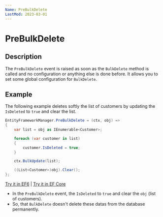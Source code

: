 ```yaml
---
Name: PreBulkDelete
LastMod: 2023-03-01
---
```


# PreBulkDelete

## Description

The `PreBulkDelete` event is raised as soon as the `BulkDelete` method is called and no configuration or anything else is done before. It allows you to set some global configuration for `BulkDelete`. 

## Example

The following example deletes softly the list of customers by updating the `IsDeleted` to `true` and clear the list.

```csharp
EntityFrameworkManager.PreBulkDelete = (ctx, obj) => 
{
    var list = obj as IEnumerable<Customer>;

    foreach (var customer in list)
    {
        customer.IsDeleted = true;
    }

    ctx.BulkUpdate(list);

    ((List<Customer>)obj).Clear();
};
```

[Try it in EF6](https://dotnetfiddle.net/9ExoFg) | [Try it in EF Core](https://dotnetfiddle.net/S1X9u1)

 - In the `PreBulkDelete` event, the `IsDeleted` to `true` and clear the `obj` (list of customers).
 - So, that `BulkDelete` doesn't delete these datas from the database permanently.
